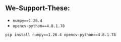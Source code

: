 ## We-Support-These:
- `numpy==1.26.4`
- `opencv-python==4.8.1.78`

```
pip install numpy==1.26.4 opencv-python==4.8.1.78
```
